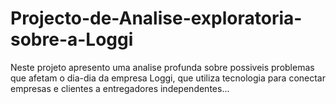 # Projecto-de-Analise-exploratoria-sobre-a-Loggi
 Neste projeto apresento uma analise profunda sobre possiveis problemas que afetam o dia-dia da empresa Loggi, que utiliza tecnologia para conectar empresas e clientes a entregadores independentes...
